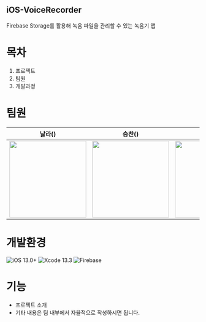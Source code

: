 ## iOS-VoiceRecorder
Firebase Storage를 활용해 녹음 파일을 관리할 수 있는 녹음기 앱

# 목차
1. 프로젝트
2. 팀원
3. 개발과정

# 팀원
|날라()|승찬()|국(오국원)|
|--|--|--|
|[<img src="https://user-images.githubusercontent.com/75964073/178100225-48512f56-fe93-47f3-88e5-c1cb29110f66.png" width="200">](https://github.com/jazz-ing)|[<img src="https://user-images.githubusercontent.com/75964073/178100281-e807328d-df64-4024-9bf4-886a35609e4c.png" width="200">](https://github.com/seungchan2)|[<img src="https://user-images.githubusercontent.com/75964073/178100336-b5893584-2dc3-4df5-a493-bb38c4f5cf2b.png" width="200">](https://github.com/oguuk)|


# 개발환경
![iOS 13.0+](https://img.shields.io/badge/iOS-13.0%2B-lightgrey) 
![Xcode 13.3](https://img.shields.io/badge/Xcode-13.3-blue)
![Firebase](https://img.shields.io/badge/Firebase-9.3.0-orange)


# 기능
- 프로젝트 소개
- 기타 내용은 팀 내부에서 자율적으로 작성하시면 됩니다.
